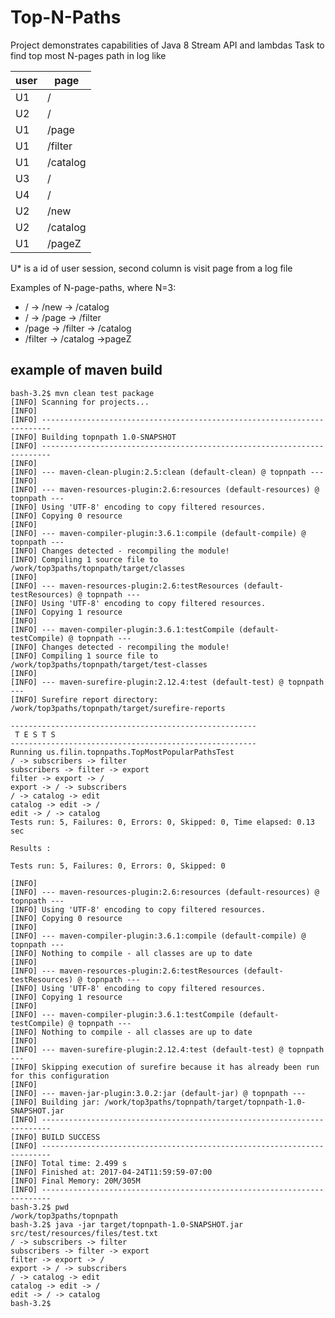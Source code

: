 # Top-N-Paths

Project demonstrates capabilities of Java 8 Stream API and lambdas
Task to find top most N-pages path in log like

| user | page     |
|------|----------|
| U1   | /        |
| U2   | /        |
| U1   | /page    |
| U1   | /filter  |
| U1   | /catalog |
| U3   | /        |
| U4   | /        |
| U2   | /new     |
| U2   | /catalog |
| U1   | /pageZ   |

U* is a id of user session, second column is visit page from a log file

Examples of N-page-paths, where N=3:
*  / -> /new -> /catalog
*  / -> /page -> /filter
*  /page -> /filter -> /catalog
*  /filter -> /catalog ->pageZ  

## example of maven build

```
bash-3.2$ mvn clean test package
[INFO] Scanning for projects...
[INFO]                                                                         
[INFO] ------------------------------------------------------------------------
[INFO] Building topnpath 1.0-SNAPSHOT
[INFO] ------------------------------------------------------------------------
[INFO] 
[INFO] --- maven-clean-plugin:2.5:clean (default-clean) @ topnpath ---
[INFO] 
[INFO] --- maven-resources-plugin:2.6:resources (default-resources) @ topnpath ---
[INFO] Using 'UTF-8' encoding to copy filtered resources.
[INFO] Copying 0 resource
[INFO] 
[INFO] --- maven-compiler-plugin:3.6.1:compile (default-compile) @ topnpath ---
[INFO] Changes detected - recompiling the module!
[INFO] Compiling 1 source file to /work/top3paths/topnpath/target/classes
[INFO] 
[INFO] --- maven-resources-plugin:2.6:testResources (default-testResources) @ topnpath ---
[INFO] Using 'UTF-8' encoding to copy filtered resources.
[INFO] Copying 1 resource
[INFO] 
[INFO] --- maven-compiler-plugin:3.6.1:testCompile (default-testCompile) @ topnpath ---
[INFO] Changes detected - recompiling the module!
[INFO] Compiling 1 source file to /work/top3paths/topnpath/target/test-classes
[INFO] 
[INFO] --- maven-surefire-plugin:2.12.4:test (default-test) @ topnpath ---
[INFO] Surefire report directory: /work/top3paths/topnpath/target/surefire-reports

-------------------------------------------------------
 T E S T S
-------------------------------------------------------
Running us.filin.topnpaths.TopMostPopularPathsTest
/ -> subscribers -> filter
subscribers -> filter -> export
filter -> export -> /
export -> / -> subscribers
/ -> catalog -> edit
catalog -> edit -> /
edit -> / -> catalog
Tests run: 5, Failures: 0, Errors: 0, Skipped: 0, Time elapsed: 0.13 sec

Results :

Tests run: 5, Failures: 0, Errors: 0, Skipped: 0

[INFO] 
[INFO] --- maven-resources-plugin:2.6:resources (default-resources) @ topnpath ---
[INFO] Using 'UTF-8' encoding to copy filtered resources.
[INFO] Copying 0 resource
[INFO] 
[INFO] --- maven-compiler-plugin:3.6.1:compile (default-compile) @ topnpath ---
[INFO] Nothing to compile - all classes are up to date
[INFO] 
[INFO] --- maven-resources-plugin:2.6:testResources (default-testResources) @ topnpath ---
[INFO] Using 'UTF-8' encoding to copy filtered resources.
[INFO] Copying 1 resource
[INFO] 
[INFO] --- maven-compiler-plugin:3.6.1:testCompile (default-testCompile) @ topnpath ---
[INFO] Nothing to compile - all classes are up to date
[INFO] 
[INFO] --- maven-surefire-plugin:2.12.4:test (default-test) @ topnpath ---
[INFO] Skipping execution of surefire because it has already been run for this configuration
[INFO] 
[INFO] --- maven-jar-plugin:3.0.2:jar (default-jar) @ topnpath ---
[INFO] Building jar: /work/top3paths/topnpath/target/topnpath-1.0-SNAPSHOT.jar
[INFO] ------------------------------------------------------------------------
[INFO] BUILD SUCCESS
[INFO] ------------------------------------------------------------------------
[INFO] Total time: 2.499 s
[INFO] Finished at: 2017-04-24T11:59:59-07:00
[INFO] Final Memory: 20M/305M
[INFO] ------------------------------------------------------------------------
bash-3.2$ pwd
/work/top3paths/topnpath
bash-3.2$ java -jar target/topnpath-1.0-SNAPSHOT.jar  src/test/resources/files/test.txt 
/ -> subscribers -> filter
subscribers -> filter -> export
filter -> export -> /
export -> / -> subscribers
/ -> catalog -> edit
catalog -> edit -> /
edit -> / -> catalog
bash-3.2$ 
```
